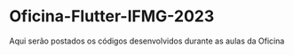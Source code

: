 # Oficina-Flutter-IFMG-2023

Aqui serão postados os códigos desenvolvidos durante as aulas da Oficina
